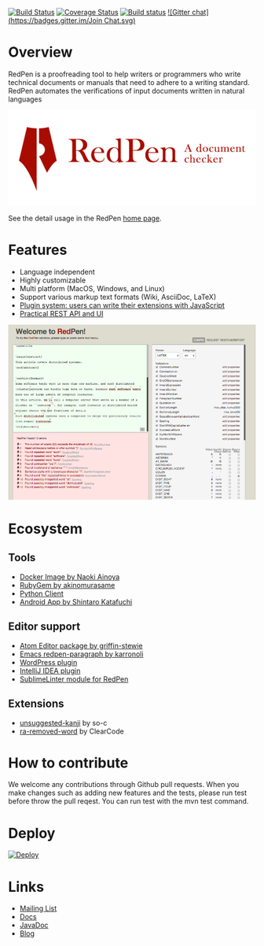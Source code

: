 [![Build Status](https://travis-ci.org/redpen-cc/redpen.svg?branch=master)](https://travis-ci.org/redpen-cc/redpen)
[![Coverage Status](https://coveralls.io/repos/recruit-tech/redpen/badge.png)](https://coveralls.io/r/recruit-tech/redpen)
[![Build status](https://ci.appveyor.com/api/projects/status/qtqmphigaip8lfwk?svg=true)](https://ci.appveyor.com/project/takahi-i/redpen)
[![Gitter chat](https://badges.gitter.im/Join Chat.svg)](https://gitter.im/recruit-tech/redpen)

Overview
=========

RedPen is a proofreading tool to help writers or programmers who write technical documents or manuals that need to adhere to a writing standard. RedPen automates the verifications of input documents written in natural languages


<p align="center">
   <a href="http://redpen.cc"><img src="logo/redpen-logo.png"/></a>
</p>

See the detail usage in the RedPen [home page](http://redpen.cc/).

Features
=========

- Language independent
- Highly customizable
- Multi platform (MacOS, Windows, and Linux)
- Support various markup text formats (Wiki, AsciiDoc, LaTeX)
- [Plugin system: users can write their extensions with JavaScript](http://blog.redpen.cc/2015/09/08/writing-extension-with-javascript/)
- [Practical REST API and UI](http://redpen.herokuapp.com/)
<p align="center">
   <a href="http://redpen.herokuapp.com/"><img src="logo/redpen-ui.png"/></a>
</p>


Ecosystem
==========

Tools
-----

  * [Docker Image by Naoki Ainoya](https://registry.hub.docker.com/u/ainoya/redpen-server/)
  * [RubyGem by akinomurasame](https://rubygems.org/gems/redpen_ruby)
  * [Python Client](https://pypi.python.org/pypi/pyredpen/)
  * [Android App by Shintaro Katafuchi](https://play.google.com/store/apps/details?id=cc.redpen)

Editor support
---------------

  * [Atom Editor package by griffin-stewie](https://atom.io/packages/redpen)
  * [Emacs redpen-paragraph by karronoli](https://libraries.io/emacs/redpen-paragraph/v0.2)
  * [WordPress plugin](https://github.com/redpen-cc/redpen-wordpress-plugin)
  * [IntelliJ IDEA plugin](https://plugins.jetbrains.com/plugin/8210)
  * [SublimeLinter module for RedPen](https://github.com/taky/sublimelinter-redpen)

Extensions
----------
  * [unsuggested-kanji](https://github.com/so-c/redpen-validator) by so-c
  * [ra-removed-word](http://www.clear-code.com/blog/2015/8/29.html) by ClearCode

How to contribute
==================

We welcome any contributions through Github pull requests. When you make changes such as adding new features and the tests,
please run test before throw the pull reqest. You can run test with the mvn test command.

Deploy
======
[![Deploy](https://www.herokucdn.com/deploy/button.png)](https://heroku.com/deploy)

Links
======

* [Mailing List](https://groups.google.com/forum/#!forum/redpen-validator)
* [Docs](http://redpen.cc/docs.html)
* [JavaDoc](http://redpen.cc/javadoc/latest/index.html)
* [Blog](http://blog.redpen.cc)
